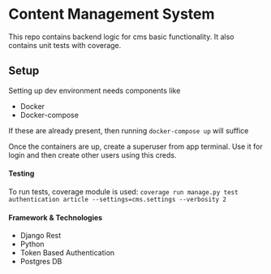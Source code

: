 # Content Management System

This repo contains backend logic for cms basic functionality. It also contains unit tests with coverage.

## Setup

Setting up dev environment needs components like
- Docker
- Docker-compose

If these are already present, then running `docker-compose up` will suffice

Once the containers are up, create a superuser from app terminal. Use it for login and then create other users using this creds.

#### Testing

To run tests, coverage module is used: `coverage run manage.py test authentication article --settings=cms.settings --verbosity 2`

#### Framework & Technologies

- Django Rest
- Python
- Token Based Authentication
- Postgres DB
